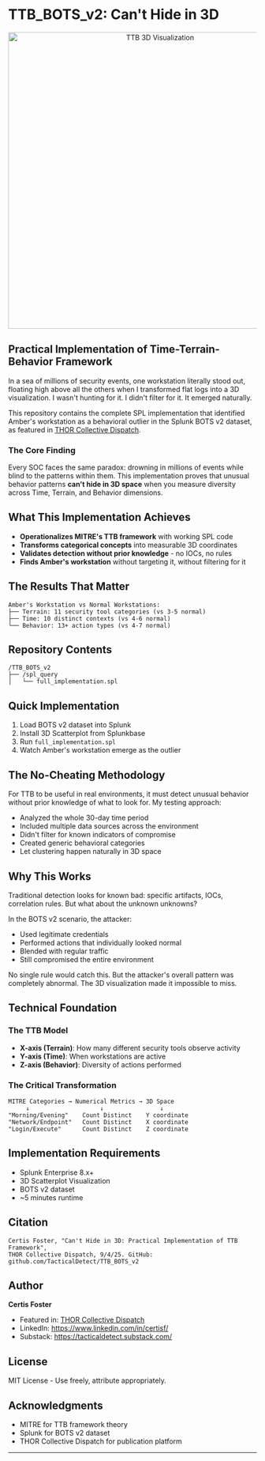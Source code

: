 # TTB_BOTS_v2: Can't Hide in 3D
<p align="center">
  <img src="https://github.com/TacticalDetect/TTB_BOTS_v2/blob/main/spl_query/ttb.gif" alt="TTB 3D Visualization" width="600">
</p>

## Practical Implementation of Time-Terrain-Behavior Framework

In a sea of millions of security events, one workstation literally stood out, floating high above all the others when I transformed flat logs into a 3D visualization. I wasn't hunting for it. I didn't filter for it. It emerged naturally.

This repository contains the complete SPL implementation that identified Amber's workstation as a behavioral outlier in the Splunk BOTS v2 dataset, as featured in [THOR Collective Dispatch](https://dispatch.thorcollective.com/p/cant-hide-in-3d).

### The Core Finding
Every SOC faces the same paradox: drowning in millions of events while blind to the patterns within them. This implementation proves that unusual behavior patterns **can't hide in 3D space** when you measure diversity across Time, Terrain, and Behavior dimensions.

## What This Implementation Achieves

- **Operationalizes MITRE's TTB framework** with working SPL code
- **Transforms categorical concepts** into measurable 3D coordinates  
- **Validates detection without prior knowledge** - no IOCs, no rules
- **Finds Amber's workstation** without targeting it, without filtering for it

## The Results That Matter

```
Amber's Workstation vs Normal Workstations:
├── Terrain: 11 security tool categories (vs 3-5 normal)
├── Time: 10 distinct contexts (vs 4-6 normal)
└── Behavior: 13+ action types (vs 4-7 normal)
```

## Repository Contents

```
/TTB_BOTS_v2
├── /spl_query
│   └── full_implementation.spl
```

## Quick Implementation

1. Load BOTS v2 dataset into Splunk
2. Install 3D Scatterplot from Splunkbase
3. Run `full_implementation.spl`
4. Watch Amber's workstation emerge as the outlier

## The No-Cheating Methodology

For TTB to be useful in real environments, it must detect unusual behavior without prior knowledge of what to look for. My testing approach:

- Analyzed the whole 30-day time period
- Included multiple data sources across the environment
- Didn't filter for known indicators of compromise
- Created generic behavioral categories
- Let clustering happen naturally in 3D space

## Why This Works

Traditional detection looks for known bad: specific artifacts, IOCs, correlation rules. But what about the unknown unknowns?

In the BOTS v2 scenario, the attacker:
- Used legitimate credentials
- Performed actions that individually looked normal
- Blended with regular traffic
- Still compromised the entire environment

No single rule would catch this. But the attacker's overall pattern was completely abnormal. The 3D visualization made it impossible to miss.

## Technical Foundation

### The TTB Model
- **X-axis (Terrain)**: How many different security tools observe activity
- **Y-axis (Time)**: When workstations are active
- **Z-axis (Behavior)**: Diversity of actions performed

### The Critical Transformation
```
MITRE Categories → Numerical Metrics → 3D Space
     ↓                    ↓                ↓
"Morning/Evening"    Count Distinct    Y coordinate
"Network/Endpoint"   Count Distinct    X coordinate  
"Login/Execute"      Count Distinct    Z coordinate
```

## Implementation Requirements

- Splunk Enterprise 8.x+
- 3D Scatterplot Visualization
- BOTS v2 dataset
- ~5 minutes runtime

## Citation

```
Certis Foster, "Can't Hide in 3D: Practical Implementation of TTB Framework", 
THOR Collective Dispatch, 9/4/25. GitHub: github.com/TacticalDetect/TTB_BOTS_v2
```

## Author

**Certis Foster**
- Featured in: [THOR Collective Dispatch](https://dispatch.thorcollective.com/p/cant-hide-in-3d)
- LinkedIn: https://www.linkedin.com/in/certisf/
- Substack: https://tacticaldetect.substack.com/

## License

MIT License - Use freely, attribute appropriately.

## Acknowledgments

- MITRE for TTB framework theory
- Splunk for BOTS v2 dataset  
- THOR Collective Dispatch for publication platform

---
